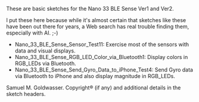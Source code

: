 These are basic sketches for the Nano 33 BLE Sense Ver1 and Ver2.

I put these here because while it's almost certain that sketches like these have been out
there for years, a Web search has real trouble finding them, especially with AI. ;-)

* Nano_33_BLE_Sense_Sensor_Test11: Exercise most of the sensors with data and visual displays.
* Nano_33_BLE_Sense_RGB_LED_Color_via_Bluetooth1: Display colors in RGB_LEDs via Bluetooth.
* Nano_33_BLE_Sense_Send_Gyro_Data_to_iPhone_Test4: Send Gyro data via Bluetooth to iPhone and also
  display magnitude in RGB_LEDs.

Samuel M. Goldwasser.  Copyright® (if any) and additional details in the sketch headers.
